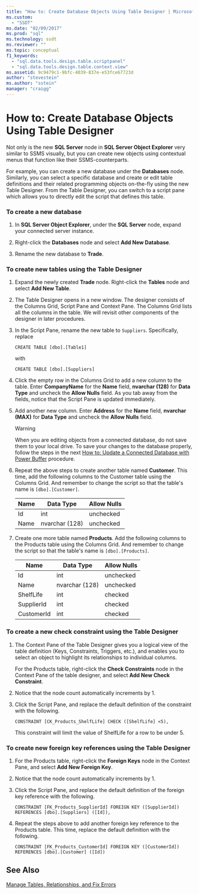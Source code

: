 ```yaml
---
title: "How to: Create Database Objects Using Table Designer | Microsoft Docs"
ms.custom: 
  - "SSDT"
ms.date: "02/09/2017"
ms.prod: "sql"
ms.technology: ssdt
ms.reviewer: ""
ms.topic: conceptual
f1_keywords: 
  - "sql.data.tools.design.table.scriptpanel"
  - "sql.data.tools.design.table.context.view"
ms.assetid: 9c9479c1-9bfc-4039-837e-e53fce67723d
author: "stevestein"
ms.author: "sstein"
manager: "craigg"
---
```

# How to: Create Database Objects Using Table Designer
Not only is the new **SQL Server** node in **SQL Server Object Explorer** very similar to SSMS visually, but you can create new objects using contextual menus that function like their SSMS-counterparts.  
  
For example, you can create a new database under the **Databases** node. Similarly, you can select a specific database and create or edit table definitions and their related programming objects on-the-fly using the new Table Designer. From the Table Designer, you can switch to a script pane which allows you to directly edit the script that defines this table.  
  
### To create a new database  
  
1.  In **SQL Server Object Explorer**, under the **SQL Server** node, expand your connected server instance.  
  
2.  Right-click the **Databases** node and select **Add New Database**.  
  
3.  Rename the new database to **Trade**.  
  
### To create new tables using the Table Designer  
  
1.  Expand the newly created **Trade** node. Right-click the **Tables** node and select **Add New Table**.  
  
2.  The Table Designer opens in a new window. The designer consists of the Columns Grid, Script Pane and Context Pane. The Columns Grid lists all the columns in the table. We will revisit other components of the designer in later procedures.  
  
3.  In the Script Pane, rename the new table to `Suppliers`. Specifically, replace  
  
    ```  
    CREATE TABLE [dbo].[Table1]  
    ```  
  
    with  
  
    ```  
    CREATE TABLE [dbo].[Suppliers]  
    ```  
  
4.  Click the empty row in the Columns Grid to add a new column to the table.  Enter **CompanyName** for the **Name** field, **nvarchar (128)** for **Data Type** and uncheck the **Allow Nulls** field. As you tab away from the fields, notice that the Script Pane is updated immediately.  
  
5.  Add another new column. Enter **Address** for the **Name** field, **nvarchar (MAX)** for **Data Type** and uncheck the **Allow Nulls** field.  
  
    > [!WARNING]  
    > When you are editing objects from a connected database, do not save them to your local drive. To save your changes to the database properly, follow the steps in the next [How to: Update a Connected Database with Power Buffer](../ssdt/how-to-update-a-connected-database-with-power-buffer.md) procedure.  
  
6.  Repeat the above steps to create another table named **Customer**. This time, add the following columns to the Customer table using the Columns Grid. And remember to change the script so that the table's name is `[dbo].[Customer]`.  
  
    |Name|Data Type|**Allow Nulls**|  
    |--------|-------------|-------------------|  
    |Id|int|unchecked|  
    |Name|nvarchar (128)|unchecked|  
  
7.  Create one more table named **Products**. Add the following columns to the Products table using the Columns Grid. And remember to change the script so that the table's name is `[dbo].[Products]`.  
  
    |Name|Data Type|**Allow Nulls**|  
    |--------|-------------|-------------------|  
    |Id|int|unchecked|  
    |Name|nvarchar (128)|unchecked|  
    |ShelfLife|int|checked|  
    |SupplierId|int|checked|  
    |CustomerId|int|checked|  
  
### To create a new check constraint using the Table Designer  
  
1.  The Context Pane of the Table Designer gives you a logical view of the table definition (Keys, Constraints, Triggers, etc.), and enables you to select an object to highlight its relationships to individual columns.  
  
    For the Products table, right-click the **Check Constraints** node in the Context Pane of the table designer, and select **Add New Check Constraint**.  
  
2.  Notice that the node count automatically increments by 1.  
  
3.  Click the Script Pane, and replace the default definition of the constraint with the following.  
  
    ```  
    CONSTRAINT [CK_Products_ShelfLife] CHECK ([ShelfLife] <5),  
    ```  
  
    This constraint will limit the value of ShelfLife for a row to be under 5.  
  
### To create new foreign key references using the Table Designer  
  
1.  For the Products table, right-click the **Foreign Keys** node in the Context Pane, and select **Add New Foreign Key**.  
  
2.  Notice that the node count automatically increments by 1.  
  
3.  Click the Script Pane, and replace the default definition of the foreign key reference with the following.  
  
    ```  
    CONSTRAINT [FK_Products_SupplierId] FOREIGN KEY ([SupplierId]) REFERENCES [dbo].[Suppliers] ([Id]),  
    ```  
  
4.  Repeat the steps above to add another foreign key reference to the Products table. This time, replace the default definition with the following.  
  
    ```  
    CONSTRAINT [FK_Products_CustomerId] FOREIGN KEY ([CustomerId]) REFERENCES [dbo].[Customer] ([Id])  
    ```  
  
## See Also  
[Manage Tables, Relationships, and Fix Errors](../ssdt/manage-tables-relationships-and-fix-errors.md)  
  
